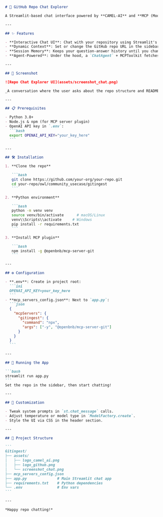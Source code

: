 ````markdown
# 🤖 GitHub Repo Chat Explorer

A Streamlit-based chat interface powered by **CAMEL-AI** and **MCP (Model Context Protocol)** that lets you conversationally explore any GitHub repository. Ask questions like "How many files?", "Show me the README contents", or follow-up queries—all in context of the chosen repo.

---

## ✨ Features

- **Interactive Chat UI**: Chat with your repository using Streamlit's chat components.
- **Dynamic Context**: Set or change the GitHub repo URL in the sidebar to switch contexts on the fly.
- **Session Memory**: Keeps your question-answer history until you change the repo.
- **Agent-Powered**: Under the hood, a `ChatAgent` + MCPToolkit fetches and processes repo data.

---

## 📸 Screenshot

![Repo Chat Explorer UI](assets/screenshot_chat.png)

_A conversation where the user asks about the repo structure and README file._

---

## 📋 Prerequisites

- Python 3.8+
- Node.js & npm (for MCP server plugin)
- OpenAI API key in `.env`:
  ```bash
  export OPENAI_API_KEY="your_key_here"
  ```

---

## 🛠️ Installation

1. **Clone the repo**

   ```bash
   git clone https://github.com/your-org/your-repo.git
   cd your-repo/owl/community_usecase/gitingest
   ```

2. **Python environment**

   ```bash
   python -m venv venv
   source venv/bin/activate      # macOS/Linux
   venv\\Scripts\\activate     # Windows
   pip install -r requirements.txt
   ```

3. **Install MCP plugin**

   ```bash
   npm install -g @openbnb/mcp-server-git
   ```

---

## ⚙️ Configuration

- **.env**: Create in project root:
  ```ini
  OPENAI_API_KEY=your_key_here
  ```
- **mcp_servers_config.json**: Next to `app.py`:
  ```json
  {
    "mcpServers": {
      "gitingest": {
        "command": "npx",
        "args": ["-y", "@openbnb/mcp-server-git"]
      }
    }
  }
  ```

---

## 🚀 Running the App

```bash
streamlit run app.py
```  
Set the repo in the sidebar, then start chatting!

---

## 🔧 Customization

- Tweak system prompts in `st.chat_message` calls.
- Adjust temperature or model type in `ModelFactory.create`.
- Style the UI via CSS in the header section.

---

## 📂 Project Structure

```
Gitingest/
├── assets/
│   ├── logo_camel_ai.png
│   ├── logo_github.png
│   └── screenshot_chat.png
├── mcp_servers_config.json
├── app.py              # Main Streamlit chat app
├── requirements.txt    # Python dependencies
└── .env                # Env vars
```

---

*Happy repo chatting!*  
````

